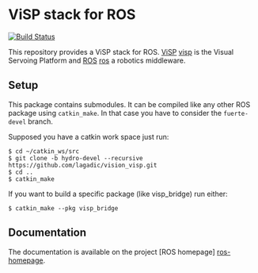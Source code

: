 # ViSP stack for ROS

[![Build Status](https://travis-ci.org/laas/vision_visp.png?branch=master)](https://travis-ci.org/laas/vision_visp)

This repository provides a ViSP stack for ROS. [ViSP] [visp] is the
Visual Servoing Platform and [ROS] [ros] a robotics middleware.

## Setup

This package contains submodules. It can be compiled like any other ROS package using `catkin_make`. In that case you have to consider the `fuerte-devel` branch.

Supposed you have a catkin work space just run:

	$ cd ~/catkin_ws/src 
	$ git clone -b hydro-devel --recursive https://github.com/lagadic/vision_visp.git
	$ cd ..
	$ catkin_make 

If you want to build a specific package (like visp_bridge) run either:

	$ catkin_make --pkg visp_bridge


## Documentation

The documentation is available on the project [ROS homepage]
[ros-homepage].

[github-homepage]: https://github.com/lagadic/vision_visp
[ros-homepage]: http://www.ros.org/wiki/vision_visp
[visp]: http://team.inria.fr/lagadic/visp/visp.html
[ros]: http://www.ros.org
